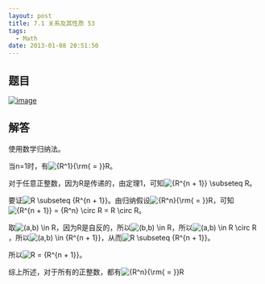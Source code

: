 ```yaml
---
layout: post
title: 7.1 关系及其性质 53
tags:
  - Math
date: 2013-01-08 20:51:50
---
```


## 题目

[![image](http://freewind.me/wp-content/uploads/2013/01/image_thumb162.png "image")](http://freewind.me/wp-content/uploads/2013/01/image160.png)

## 解答

使用数学归纳法。

当n=1时，有![{R^1}{\rm{ = }}R](http://chart.apis.google.com/chart?cht=tx&amp;chs=1x0&amp;chf=bg,s,FFFFFF00&amp;chco=000000&amp;chl=%7BR%5E1%7D%7B%5Crm%7B%20%3D%20%7D%7DR)。

对于任意正整数，因为R是传递的，由定理1，可知![{R^{n + 1}} \subseteq R](http://chart.apis.google.com/chart?cht=tx&amp;chs=1x0&amp;chf=bg,s,FFFFFF00&amp;chco=000000&amp;chl=%7BR%5E%7Bn%20%2B%201%7D%7D%20%5Csubseteq%20R)。

要证![R \subseteq {R^{n + 1}}](http://chart.apis.google.com/chart?cht=tx&amp;chs=1x0&amp;chf=bg,s,FFFFFF00&amp;chco=000000&amp;chl=R%20%5Csubseteq%20%7BR%5E%7Bn%20%2B%201%7D%7D)。由归纳假设![{R^n}{\rm{ = }}R](http://chart.apis.google.com/chart?cht=tx&amp;chs=1x0&amp;chf=bg,s,FFFFFF00&amp;chco=000000&amp;chl=%7BR%5En%7D%7B%5Crm%7B%20%3D%20%7D%7DR)，可知![{R^{n + 1}} = {R^n} \circ R = R \circ R](http://chart.apis.google.com/chart?cht=tx&amp;chs=1x0&amp;chf=bg,s,FFFFFF00&amp;chco=000000&amp;chl=%7BR%5E%7Bn%20%2B%201%7D%7D%20%3D%20%7BR%5En%7D%20%5Ccirc%20R%20%3D%20R%20%5Ccirc%20R)。

取![(a,b) \in R](http://chart.apis.google.com/chart?cht=tx&amp;chs=1x0&amp;chf=bg,s,FFFFFF00&amp;chco=000000&amp;chl=%28a%2Cb%29%20%5Cin%20R)，因为R是自反的，所以![(b,b) \in R](http://chart.apis.google.com/chart?cht=tx&amp;chs=1x0&amp;chf=bg,s,FFFFFF00&amp;chco=000000&amp;chl=%28b%2Cb%29%20%5Cin%20R)，所以![(a,b) \in R \circ R](http://chart.apis.google.com/chart?cht=tx&amp;chs=1x0&amp;chf=bg,s,FFFFFF00&amp;chco=000000&amp;chl=%28a%2Cb%29%20%5Cin%20R%20%5Ccirc%20R)，所以![(a,b) \in {R^{n + 1}}](http://chart.apis.google.com/chart?cht=tx&amp;chs=1x0&amp;chf=bg,s,FFFFFF00&amp;chco=000000&amp;chl=%28a%2Cb%29%20%5Cin%20%7BR%5E%7Bn%20%2B%201%7D%7D)，从而![R \subseteq {R^{n + 1}}](http://chart.apis.google.com/chart?cht=tx&amp;chs=1x0&amp;chf=bg,s,FFFFFF00&amp;chco=000000&amp;chl=R%20%5Csubseteq%20%7BR%5E%7Bn%20%2B%201%7D%7D)。

所以![R = {R^{n + 1}}](http://chart.apis.google.com/chart?cht=tx&amp;chs=1x0&amp;chf=bg,s,FFFFFF00&amp;chco=000000&amp;chl=R%20%3D%20%7BR%5E%7Bn%20%2B%201%7D%7D)。

综上所述，对于所有的正整数，都有![{R^n}{\rm{ = }}R](http://chart.apis.google.com/chart?cht=tx&amp;chs=1x0&amp;chf=bg,s,FFFFFF00&amp;chco=000000&amp;chl=%7BR%5En%7D%7B%5Crm%7B%20%3D%20%7D%7DR)